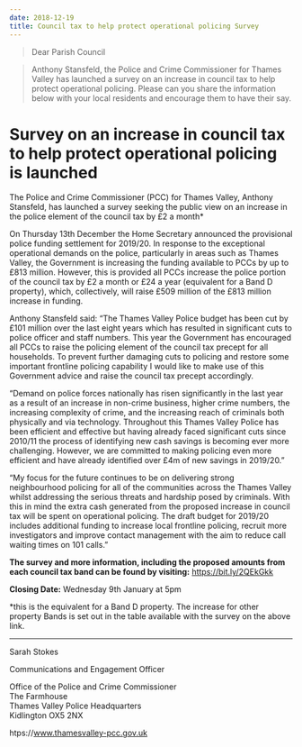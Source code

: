 ```yaml
---
date: 2018-12-19
title: Council tax to help protect operational policing Survey
---
```



>  Dear Parish Council

>    Anthony Stansfeld, the Police and Crime Commissioner for Thames Valley has launched a survey on an increase in council tax to help protect operational policing.  Please can you share the information below with your local residents and encourage them to have their say.

 

 

# Survey on an increase in council tax to help protect operational policing is launched

 

The Police and Crime Commissioner (PCC) for Thames Valley, Anthony Stansfeld, has launched a survey seeking the public view on an increase in the police element of the council tax by £2 a month*

 

On Thursday 13th December the Home Secretary announced the provisional police funding settlement for 2019/20. In response to the exceptional operational demands on the police, particularly in areas such as Thames Valley, the Government is increasing the funding available to PCCs by up to £813 million. However, this is provided all PCCs increase the police portion of the council tax by £2 a month or £24 a year (equivalent for a Band D property), which, collectively, will raise £509 million of the £813 million increase in funding.

 

Anthony Stansfeld said: “The Thames Valley Police budget has been cut by £101 million over the last eight years which has resulted in significant cuts to police officer and staff numbers. This year the Government has encouraged all PCCs to raise the policing element of the council tax precept for all households. To prevent further damaging cuts to policing and restore some important frontline policing capability I would like to make use of this Government advice and raise the council tax precept accordingly.

 

“Demand on police forces nationally has risen significantly in the last year as a result of an increase in non-crime business, higher crime numbers, the increasing complexity of crime, and the increasing reach of criminals both physically and via technology. Throughout this Thames Valley Police has been efficient and effective but having already faced significant cuts since 2010/11 the process of identifying new cash savings is becoming ever more challenging. However, we are committed to making policing even more efficient and have already identified over £4m of new savings in 2019/20.”

 

“My focus for the future continues to be on delivering strong neighbourhood policing for all of the communities across the Thames Valley whilst addressing the serious threats and hardship posed by criminals. With this in mind the extra cash generated from the proposed increase in council tax will be spent on operational policing. The draft budget for 2019/20 includes additional funding to increase local frontline policing, recruit more investigators and improve contact management with the aim to reduce call waiting times on 101 calls.”

 

**The survey and more information, including the proposed amounts from each council tax band can be found by visiting:** https://bit.ly/2QEkGkk

 

**Closing Date:** Wednesday 9th January at 5pm

 

*this is the equivalent for a Band D property. The increase for other property Bands is set out in the table available with the survey on the above link.

 

---------

Sarah Stokes

Communications and Engagement Officer

 

Office of the Police and Crime Commissioner  
The Farmhouse  
Thames Valley Police Headquarters  
Kidlington OX5 2NX

htps://www.thamesvalley-pcc.gov.uk